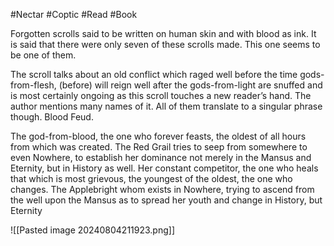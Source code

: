 #Nectar #Coptic #Read #Book 

Forgotten scrolls said to be written on human skin and with blood as ink. It is said that there were only seven of these scrolls made. This one seems to be one of them.

The scroll talks about an old conflict which raged well before the time gods-from-flesh, (before) will reign well after the gods-from-light are snuffed and is most certainly ongoing as this scroll touches a new reader’s hand. The author mentions many names of it. All of them translate to a singular phrase though. Blood Feud.

The god-from-blood, the one who forever feasts, the oldest of all hours from which was created. The Red Grail tries to seep from somewhere to even Nowhere, to establish her dominance not merely in the Mansus and Eternity, but in History as well. Her constant competitor, the one who heals that which is most grievous, the youngest of the oldest, the one who changes. The Applebright whom exists in Nowhere, trying to ascend from the well upon the Mansus as to spread her youth and change in History, but Eternity

![[Pasted image 20240804211923.png]]